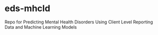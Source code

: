 # eds-mhcld
Repo for Predicting Mental Health Disorders Using Client Level Reporting Data and Machine Learning Models
